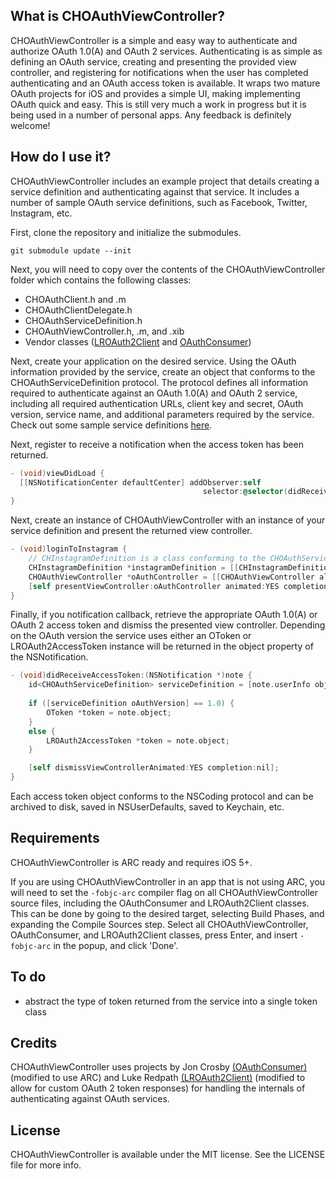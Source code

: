 ## What is CHOAuthViewController?

CHOAuthViewController is a simple and easy way to authenticate and authorize OAuth 1.0(A) and OAuth 2 services. Authenticating is as simple as defining an OAuth service, creating and presenting the provided view controller, and registering for notifications when the user has completed authenticating and an OAuth access token is available. It wraps two mature OAuth projects for iOS and provides a simple UI, making implementing OAuth quick and easy. This is still very much a work in progress but it is being used in a number of personal apps. Any feedback is definitely welcome!

## How do I use it?

CHOAuthViewController includes an example project that details creating a service definition and authenticating against that service. It includes a number of sample OAuth service definitions, such as Facebook, Twitter, Instagram, etc.

First, clone the repository and initialize the submodules.
```
git submodule update --init
```

Next, you will need to copy over the contents of the CHOAuthViewController folder which contains the following classes:
- CHOAuthClient.h and .m   
- CHOAuthClientDelegate.h   
- CHOAuthServiceDefinition.h   
- CHOAuthViewController.h, .m, and .xib   
- Vendor classes ([LROAuth2Client](https://github.com/drekka/LROAuth2Client) and [OAuthConsumer](https://github.com/colinhumber/oauthconsumer))

Next, create your application on the desired service. Using the OAuth information provided by the service, create an object that conforms to the CHOAuthServiceDefinition protocol. The protocol defines all information required to authenticate against an OAuth 1.0(A) and OAuth 2 service, including all required authentication URLs, client key and secret, OAuth version, service name, and additional parameters required by the service. Check out some sample service definitions [here](https://github.com/colinhumber/CHOAuthViewController/tree/master/Example/CHOAuthViewController/Sample%20Service%20Definitions).

Next, register to receive a notification when the access token has been returned.   

```objective-c
- (void)viewDidLoad {
  [[NSNotificationCenter defaultCenter] addObserver:self 
										   selector:@selector(didReceiveAccessToken:) name:CHOAuthDidReceiveAccessTokenNotification object:nil];
}
```

Next, create an instance of CHOAuthViewController with an instance of your service definition and present the returned view controller.   

```objective-c
- (void)loginToInstagram {
	// CHInstagramDefinition is a class conforming to the CHOAuthServiceDefinition protocol
	CHInstagramDefinition *instagramDefinition = [[CHInstagramDefinition alloc] init];
	CHOAuthViewController *oAuthController = [[CHOAuthViewController alloc] initWithServiceDefinition:instagramDefinition];
	[self presentViewController:oAuthController animated:YES completion:nil];
}
```

Finally, if you notification callback, retrieve the appropriate OAuth 1.0(A) or OAuth 2 access token and dismiss the presented view controller. Depending on the OAuth version the service uses either an OToken or LROAuth2AccessToken instance will be returned in the object property of the NSNotification.

```objective-c
- (void)didReceiveAccessToken:(NSNotification *)note {
	id<CHOAuthServiceDefinition> serviceDefinition = [note.userInfo objectForKey:CHServiceDefinitionKey];
		
	if ([serviceDefinition oAuthVersion] == 1.0) {
		OToken *token = note.object;
	}
	else {
		LROAuth2AccessToken *token = note.object;
	}

	[self dismissViewControllerAnimated:YES completion:nil];
}
```

Each access token object conforms to the NSCoding protocol and can be archived to disk, saved in NSUserDefaults, saved to Keychain, etc.

## Requirements

CHOAuthViewController is ARC ready and requires iOS 5+.

If you are using CHOAuthViewController in an app that is not using ARC, you will need to set the ```-fobjc-arc``` compiler flag on all CHOAuthViewController source files, including the OAuthConsumer and LROAuth2Client classes. This can be done by going to the desired target, selecting Build Phases, and expanding the Compile Sources step. Select all CHOAuthViewController, OAuthConsumer, and LROAuth2Client classes, press Enter, and insert ```-fobjc-arc``` in the popup, and click 'Done'.

## To do

- abstract the type of token returned from the service into a single token class

## Credits

CHOAuthViewController uses projects by Jon Crosby [(OAuthConsumer)](https://github.com/colinhumber/oauthconsumer) (modified to use ARC) and Luke Redpath [(LROAuth2Client)](https://github.com/drekka/LROAuth2Client) (modified to allow for custom OAuth 2 token responses) for handling the internals of authenticating against OAuth services. 

## License

CHOAuthViewController is available under the MIT license. See the LICENSE file for more info.